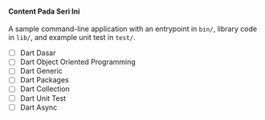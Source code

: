 #### Content Pada Seri Ini
A sample command-line application with an entrypoint in `bin/`, library code
in `lib/`, and example unit test in `test/`.

- [ ] Dart Dasar
- [ ] Dart Object Oriented Programming
- [ ] Dart Generic
- [ ] Dart Packages
- [ ] Dart Collection
- [ ] Dart Unit Test
- [ ] Dart Async